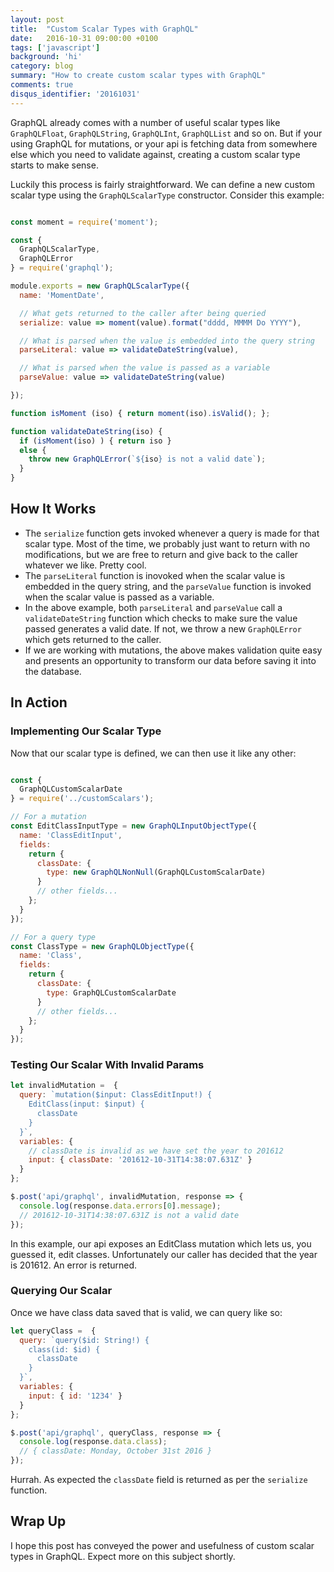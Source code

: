 ```yaml
---
layout: post
title:  "Custom Scalar Types with GraphQL"
date:   2016-10-31 09:00:00 +0100
tags: ['javascript']
background: 'hi'
category: blog
summary: "How to create custom scalar types with GraphQL"
comments: true
disqus_identifier: '20161031'
---
```


GraphQL already comes with a number of useful scalar types like `GraphQLFloat`, `GraphQLString`, `GraphQLInt`, `GraphQLList` and so on. But if your using GraphQL for mutations, or your api is fetching data from somewhere else which you need to validate against, creating a custom scalar type starts to make sense.

Luckily this process is fairly straightforward. We can define a new custom scalar type using the `GraphQLScalarType` constructor. Consider this example:

```javascript

const moment = require('moment');

const {
  GraphQLScalarType,
  GraphQLError
} = require('graphql');

module.exports = new GraphQLScalarType({
  name: 'MomentDate',

  // What gets returned to the caller after being queried
  serialize: value => moment(value).format("dddd, MMMM Do YYYY"),

  // What is parsed when the value is embedded into the query string
  parseLiteral: value => validateDateString(value),

  // What is parsed when the value is passed as a variable
  parseValue: value => validateDateString(value)

});

function isMoment (iso) { return moment(iso).isValid(); };

function validateDateString(iso) {
  if (isMoment(iso) ) { return iso }
  else {
    throw new GraphQLError(`${iso} is not a valid date`);
  }
}

```

## How It Works

- The `serialize` function gets invoked whenever a query is made for that scalar type. Most of the time, we probably just want to return with no modifications, but we are free to return and give back to the caller whatever we like. Pretty cool.
- The `parseLiteral` function is inovoked when the scalar value is embedded in the query string, and the `parseValue` function is invoked when the scalar value is passed as a variable.
- In the above example, both `parseLiteral` and `parseValue` call a `validateDateString` function which checks to make sure the value passed generates a valid date. If not, we throw a new `GraphQLError` which gets returned to the caller.
- If we are working with mutations, the above makes validation quite easy and presents an opportunity to transform our data before saving it into the database.

## In Action

### Implementing Our Scalar Type

Now that our scalar type is defined, we can then use it like any other:

```javascript

const {
  GraphQLCustomScalarDate
} = require('../customScalars');

// For a mutation
const EditClassInputType = new GraphQLInputObjectType({
  name: 'ClassEditInput',
  fields:
    return {
      classDate: {
        type: new GraphQLNonNull(GraphQLCustomScalarDate)
      }
      // other fields...
    };
  }
});

// For a query type
const ClassType = new GraphQLObjectType({
  name: 'Class',
  fields:
    return {
      classDate: {
        type: GraphQLCustomScalarDate
      }
      // other fields...
    };
  }
});
```

### Testing Our Scalar With Invalid Params

```javascript
let invalidMutation =  {
  query: `mutation($input: ClassEditInput!) {
    EditClass(input: $input) {
      classDate
    }
  }`,
  variables: {
    // classDate is invalid as we have set the year to 201612
    input: { classDate: '201612-10-31T14:38:07.631Z' }
  }
};

$.post('api/graphql', invalidMutation, response => {
  console.log(response.data.errors[0].message);
  // 201612-10-31T14:38:07.631Z is not a valid date
});
```

In this example, our api exposes an EditClass mutation which lets us, you guessed it, edit classes. Unfortunately our caller has decided that the year is 201612. An error is returned.

### Querying Our Scalar

Once we have class data saved that is valid, we can query like so:

```javascript
let queryClass =  {
  query: `query($id: String!) {
    class(id: $id) {
      classDate
    }
  }`,
  variables: {
    input: { id: '1234' }
  }
};

$.post('api/graphql', queryClass, response => {
  console.log(response.data.class);
  // { classDate: Monday, October 31st 2016 }
});
```
Hurrah. As expected the `classDate` field is returned as per the `serialize` function.

## Wrap Up

I hope this post has conveyed the power and usefulness of custom scalar types in GraphQL. Expect more on this subject shortly.

